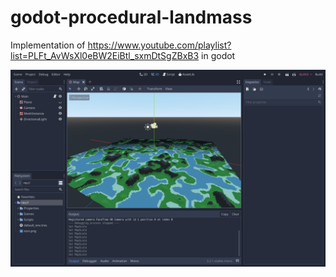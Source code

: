 # godot-procedural-landmass
Implementation of https://www.youtube.com/playlist?list=PLFt_AvWsXl0eBW2EiBtl_sxmDtSgZBxB3 in godot

![showcase](showcase.png)
